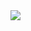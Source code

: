 <img src="https://github-readme-stats.vercel.app/api/top-langs/?username=JssPlayZ&show_icons=true&hide_border=true" />
